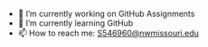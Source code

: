 - 🔭 I’m currently working on GitHub Assignments
- 🌱 I’m currently learning GitHub
- 📫 How to reach me: S546960@nwmissouri.edu
